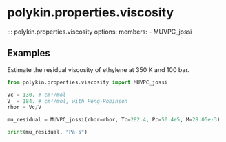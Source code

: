 # polykin.properties.viscosity

::: polykin.properties.viscosity
    options:
        members:
            - MUVPC_jossi

## Examples

Estimate the residual viscosity of ethylene at 350 K and 100 bar.

```python exec="on" source="console"
from polykin.properties.viscosity import MUVPC_jossi

Vc = 130. # cm³/mol
V  = 184. # cm³/mol, with Peng-Robinson
rhor = Vc/V

mu_residual = MUVPC_jossi(rhor=rhor, Tc=282.4, Pc=50.4e5, M=28.05e-3)

print(mu_residual, "Pa·s")
```
